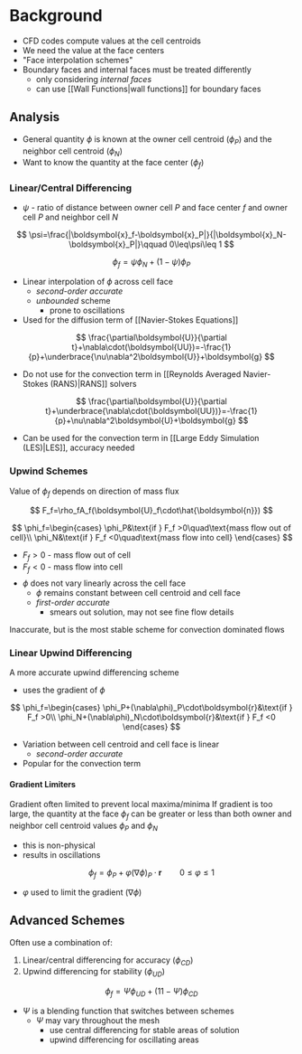 # Background

- CFD codes compute values at the cell centroids
- We need the value at the face centers
- "Face interpolation schemes"
- Boundary faces and internal faces must be treated differently
	- only considering *internal faces*
	- can use [[Wall Functions|wall functions]] for boundary faces

## Analysis

- General quantity $\phi$ is known at the owner cell centroid ($\phi_P$) and the neighbor cell centroid ($\phi_N$)
- Want to know the quantity at the face center ($\phi_f$)

### Linear/Central Differencing

- $\psi$ - ratio of distance between owner cell $P$ and face center $f$ and owner cell $P$ and neighbor cell $N$

$$
\psi=\frac{|\boldsymbol{x}_f-\boldsymbol{x}_P|}{|\boldsymbol{x}_N-\boldsymbol{x}_P|}\qquad 0\leq\psi\leq 1
$$

$$
\phi_f=\psi\phi_N+(1-\psi)\phi_P
$$

- Linear interpolation of $\phi$ across cell face
	- *second-order accurate*
	- *unbounded* scheme
		- prone to oscillations
- Used for the diffusion term of [[Navier-Stokes Equations]]

$$
\frac{\partial\boldsymbol{U}}{\partial t}+\nabla\cdot(\boldsymbol{UU})=-\frac{1}{p}+\underbrace{\nu\nabla^2\boldsymbol{U}}+\boldsymbol{g}
$$

- Do not use for the convection term in [[Reynolds Averaged Navier-Stokes (RANS)|RANS]] solvers

$$
\frac{\partial\boldsymbol{U}}{\partial t}+\underbrace{\nabla\cdot(\boldsymbol{UU})}=-\frac{1}{p}+\nu\nabla^2\boldsymbol{U}+\boldsymbol{g}
$$

- Can be used for the convection term in [[Large Eddy Simulation (LES)|LES]], accuracy needed

### Upwind Schemes

Value of $\phi_f$ depends on direction of mass flux

$$
F_f=\rho_fA_f(\boldsymbol{U}_f\cdot\hat{\boldsymbol{n}})
$$

$$
\phi_f=\begin{cases}
\phi_P&\text{if } F_f >0\quad\text{mass flow out of cell}\\
\phi_N&\text{if } F_f <0\quad\text{mass flow into cell}
\end{cases}
$$

- $F_f > 0$ - mass flow out of cell
- $F_f < 0$ - mass flow into cell
$$$$
 - $\phi$ does not vary linearly across the cell face
	 - $\phi$ remains constant between cell centroid and cell face
	 - *first-order accurate*
		 - smears out solution, may not see fine flow details

Inaccurate, but is the most stable scheme for convection dominated flows

### Linear Upwind Differencing
A more accurate upwind differencing scheme
- uses the gradient of $\phi$

$$
\phi_f=\begin{cases}
\phi_P+(\nabla\phi)_P\cdot\boldsymbol{r}&\text{if } F_f >0\\
\phi_N+(\nabla\phi)_N\cdot\boldsymbol{r}&\text{if } F_f <0
\end{cases}
$$

- Variation between cell centroid and cell face is linear
	- *second-order accurate*
- Popular for the convection term

#### Gradient Limiters

Gradient often limited to prevent local maxima/minima
If gradient is too large, the quantity at the face $\phi_f$ can be greater or less than both owner and neighbor cell centroid values $\phi_P$ and $\phi_N$
- this is non-physical
- results in oscillations

$$
\phi_f=\phi_P+\varphi(\nabla\phi)_P\cdot\boldsymbol{r}\qquad0\leq\varphi\leq1
$$
- $\varphi$ used to limit the gradient ($\nabla\phi$)

## Advanced Schemes

Often use a combination of:
1. Linear/central differencing for accuracy ($\phi_{CD}$)
2. Upwind differencing for stability ($\phi_{UD}$)

$$
\phi_f = \Psi\phi_{UD}+(11-\Psi)\phi_{CD}
$$

- $\Psi$ is a blending function that switches between schemes
	- $\Psi$ may vary throughout the mesh 
		- use central differencing for stable areas of solution
		- upwind differencing for oscillating areas

